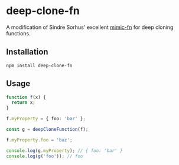 # deep-clone-fn

A modification of Sindre Sorhus' excellent [mimic-fn](https://www.npmjs.com/package/mimic-fn) for deep cloning functions.

## Installation

```shell
npm install deep-clone-fn
```

## Usage

```typescript
function f(x) {
  return x;
}

f.myProperty = { foo: 'bar' };

const g = deepCloneFunction(f);

f.myProperty.foo = 'baz';

console.log(g.myProperty); // { foo: 'bar' }
console.log(g('foo')); // foo
```
